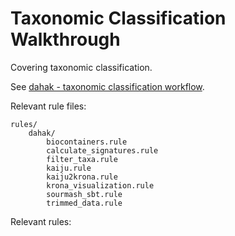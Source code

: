 # Taxonomic Classification Walkthrough

Covering taxonomic classification.

See [dahak - taxonomic classification workflow](https://github.com/dahak-metagenomics/dahak/tree/master/workflows/taxonomic_classification).

Relevant rule files:

```
rules/
    dahak/
        biocontainers.rule
        calculate_signatures.rule
        filter_taxa.rule
        kaiju.rule
        kaiju2krona.rule
        krona_visualization.rule
        sourmash_sbt.rule
        trimmed_data.rule
```

Relevant rules:





